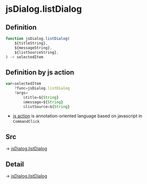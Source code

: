 # jsDialog.listDialog

## Definition

```js.js
function jsDialog.listDialog(
	${titleString},
	${messageString},
	${listSourceString},
) -> selectedItem
```


## Definition by js action

```js.js
var=selectedItem
	?func=jsDialog.listDialog
	?args=
		&title=${String}
		&message=${String}
		&listSource=${String}
```

- [js action](#) is annotation-oriented language based on javascript in `CommandClick`



## Src

-> [jsDialog.listDialog](https://github.com/puutaro/CommandClick/blob/master/app/src/main/java/com/puutaro/commandclick/fragment_lib/terminal_fragment/js_interface/dialog/JsDialog.kt#L96)

## Detail

-> [jsDialog.listDialog](https://github.com/puutaro/CommandClick/blob/master/md/developer/js_interface/details/dialog/JsDialog/listDialog.md)

